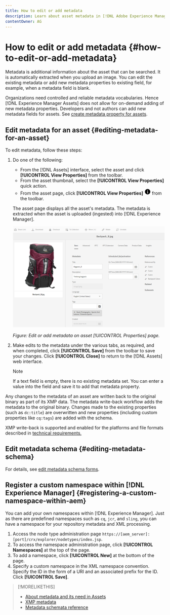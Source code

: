 ```yaml
---
title: How to edit or add metadata
description: Learn about asset metadata in [!DNL Adobe Experience Manager Assets] an various ways by which you can edit asset metadata.
contentOwner: AG
---
```


# How to edit or add metadata {#how-to-edit-or-add-metadata}

Metadata is additional information about the asset that can be searched. It is automatically extracted when you upload an image. You can edit the existing metadata or add new metadata properties to existing field, for example, when a metadata field is blank.

Organizations need controlled and reliable metadata vocabularies. Hence [!DNL Experience Manager Assets] does not allow for on-demand adding of new metadata properties. Developers and not authors can add new metadata fields for assets. See [create metadata property for assets](meta-edit.md#editing-metadata-schema).

## Edit metadata for an asset {#editing-metadata-for-an-asset}

To edit metadata, follow these steps:

1. Do one of the following:

    * From the [!DNL Assets] interface, select the asset and click **[!UICONTROL View Properties]** from the toolbar.
    * From the asset thumbnail, select the **[!UICONTROL View Properties]** quick action.
    * From the asset page, click **[!UICONTROL View Properties]** ![Assets info icon](assets/do-not-localize/info-circle-icon.png) from the toolbar.

   The asset page displays all the asset's metadata. The metadata is extracted when the asset is uploaded (ingested) into [!DNL Experience Manager].

   ![Select Properties of an asset to view its metadata](assets/asset-metadata.png)

   *Figure: Edit or add metadata on asset [!UICONTROL Properties] page.*

1. Make edits to the metadata under the various tabs, as required, and when completed, click **[!UICONTROL Save]** from the toolbar to save your changes. Click **[!UICONTROL Close]** to return to the [!DNL Assets] web interface.

   >[!NOTE]
   >
   >If a text field is empty, there is no existing metadata set. You can enter a value into the field and save it to add that metadata property.

Any changes to the metadata of an asset are written back to the original binary as part of its XMP data. The metadata write-back workflow adds the metadata to the original binary. Changes made to the existing properties (such as `dc:title`) are overwritten and new properties (including custom properties like `cq:tags`) are added with the schema.

XMP write-back is supported and enabled for the platforms and file formats described in [technical requirements.](/help/sites-deploying/technical-requirements.md)

## Edit metadata schema {#editing-metadata-schema}

For details, see [edit metadata schema forms](metadata-schemas.md#edit-metadata-schema-forms).

## Register a custom namespace within [!DNL Experience Manager] {#registering-a-custom-namespace-within-aem}

You can add your own namespaces within [!DNL Experience Manager]. Just as there are predefined namespaces such as `cq`, `jcr`, and `sling`, you can have a namespace for your repository metadata and XML processing.

1. Access the node type administration page `https://[aem_server]:[port]/crx/explorer/nodetypes/index.jsp`.
1. To access the namespace administration page, click **[!UICONTROL Namespaces]** at the top of the page.
1. To add a namespace, click **[!UICONTROL New]** at the bottom of the page.
1. Specify a custom namespace in the XML namespace convention. Specify the ID in the form of a URI and an associated prefix for the ID. Click **[!UICONTROL Save]**.

>[!MORELIKETHIS]
>
>* [About metadata and its need in Assets](metadata.md)
>* [XMP metadata](xmp.md)
>* [Metadata schemata reference](meta-ref.md)
